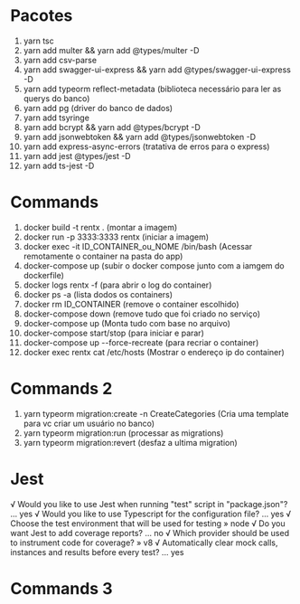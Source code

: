 # Pacotes
1. yarn tsc
2. yarn add multer && yarn add @types/multer -D
3. yarn add csv-parse
4. yarn add swagger-ui-express && yarn add @types/swagger-ui-express -D
5. yarn add typeorm reflect-metadata (biblioteca necessário para ler as querys do banco)
6. yarn add pg (driver do banco de dados)
7. yarn add tsyringe
8. yarn add bcrypt && yarn add @types/bcrypt -D
9. yarn add jsonwebtoken && yarn add @types/jsonwebtoken -D
10. yarn add express-async-errors (tratativa de erros para o express)
11. yarn add jest @types/jest -D
12. yarn add ts-jest -D
  

# Commands
1. docker build -t rentx .            (montar a imagem)
2. docker run -p 3333:3333 rentx      (iniciar a imagem)
3. docker exec -it ID_CONTAINER_ou_NOME /bin/bash   (Acessar remotamente o container na pasta do app)
4. docker-compose up (subir o docker compose junto com a iamgem do dockerfile)
5. docker logs rentx -f (para abrir o log do container)
6. docker ps -a (lista dodos os containers)
7. docker rm ID_CONTAINER (remove o container escolhido)
8. docker-compose down (remove tudo que foi criado no serviço)
9. docker-compose up (Monta tudo com base no arquivo)
10. docker-compose start/stop (para iniciar e parar)
11. docker-compose up --force-recreate (para recriar o container)
12. docker exec rentx cat /etc/hosts (Mostrar o endereço ip do container)

# Commands 2
1. yarn typeorm migration:create -n CreateCategories (Cria uma template para vc criar um usuário no banco)
2. yarn typeorm migration:run (processar as migrations)
3. yarn typeorm migration:revert (desfaz a ultima migration)

# Jest
√ Would you like to use Jest when running "test" script in "package.json"? ... yes
√ Would you like to use Typescript for the configuration file? ... yes
√ Choose the test environment that will be used for testing » node
√ Do you want Jest to add coverage reports? ... no
√ Which provider should be used to instrument code for coverage? » v8
√ Automatically clear mock calls, instances and results before every test? ... yes
    
# Commands 3

